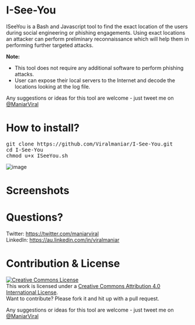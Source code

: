 # I-See-You

ISeeYou is a Bash and Javascript tool to find the exact location of the users during social engineering or phishing engagements. Using exact locations an attacker can perform preliminary reconnaissance which will help them in performing further targeted attacks.

<B>Note:</B><Br>
- This tool does not require any additional software to perform phishing attacks.
- User can expose their local servers to the Internet and decode the locations looking at the log file.
  
Any suggestions or ideas for this tool are welcome - just tweet me on [@ManiarViral](https://twitter.com/maniarviral)

# How to install?

<pre>
git clone https://github.com/Viralmaniar/I-See-You.git
cd I-See-You
chmod u+x ISeeYou.sh
</pre>
![image](https://user-images.githubusercontent.com/3501170/55271795-e9447e00-5306-11e9-8a52-30251d1fc156.png)

# Screenshots



# Questions?

Twitter: https://twitter.com/maniarviral <br>
LinkedIn: https://au.linkedin.com/in/viralmaniar

# Contribution & License

<a rel="license" href="http://creativecommons.org/licenses/by/4.0/"><img alt="Creative Commons License" style="border-width:0" src="https://i.creativecommons.org/l/by/4.0/80x15.png" /></a><br />This work is licensed under a <a rel="license" href="http://creativecommons.org/licenses/by/4.0/">Creative Commons Attribution 4.0 International License</a>.</br>
Want to contribute? Please fork it and hit up with a pull request.

Any suggestions or ideas for this tool are welcome - just tweet me on [@ManiarViral](https://twitter.com/maniarviral)
